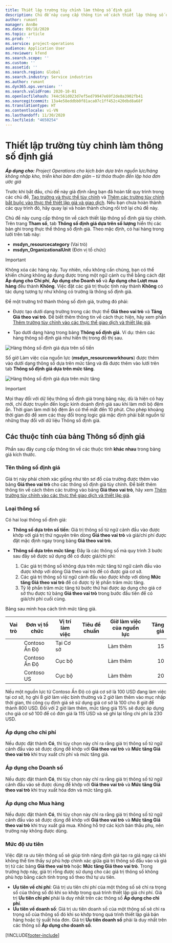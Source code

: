 ```yaml
---
title: Thiết lập trường tùy chỉnh làm thông số định giá
description: Chủ đề này cung cấp thông tin về cách thiết lập thông số định giá bằng các trường tùy chỉnh.
author: rumant
manager: AnnBe
ms.date: 09/18/2020
ms.topic: article
ms.prod: ''
ms.service: project-operations
audience: Application User
ms.reviewer: kfend
ms.search.scope: ''
ms.custom: ''
ms.assetid: ''
ms.search.region: Global
ms.search.industry: Service industries
ms.author: rumant
ms.dyn365.ops.version: ''
ms.search.validFrom: 2020-10-01
ms.openlocfilehash: 744c561d023d7ef5ed79947e69f2de8a3902fb41
ms.sourcegitcommit: 13a4e58eddbb0f81aca07c1ff452c420dbd8a68f
ms.translationtype: HT
ms.contentlocale: vi-VN
ms.lasthandoff: 11/30/2020
ms.locfileid: "4650254"
---
```

# <a name="set-up-custom-fields-as-pricing-dimensions"></a>Thiết lập trường tùy chỉnh làm thông số định giá

_**Áp dụng cho:** Project Operations cho kịch bản dựa trên nguồn lực/hàng không nhập kho, triển khai bản đơn giản – từ thỏa thuận đến lập hóa đơn ước giá_

Trước khi bắt đầu, chủ đề này giả định rằng bạn đã hoàn tất quy trình trong các chủ đề, [Tạo trường và thực thể tùy chỉnh](create-custom-fields-entities-pricing-dimensions.md) và [Thêm các trường tùy chỉnh bắt buộc vào thực thể thiết lập giá và giao dịch](add-custom-fields-price-setup-transactional-entities.md). Nếu bạn chưa hoàn thành các quy trình đó, hãy quay lại và hoàn thành chúng rồi trở lại chủ đề này. 

Chủ đề này cung cấp thông tin về cách thiết lập thông số định giá tùy chỉnh. Trên trang **Tham số**, tab **Thông số định giá dựa trên số lượng** hiển thị các bản ghi trong thực thể thông số định giá. Theo mặc định, có hai hàng trong lưới trên tab này:

- **msdyn_resourcecategory** (Vai trò)
- **msdyn_OrganizationalUnit** (Đơn vị tổ chức)

> [!IMPORTANT]
> Không xóa các hàng này. Tuy nhiên, nếu không cần chúng, bạn có thể khiến chúng không áp dụng được trong một ngữ cảnh cụ thể bằng cách đặt **Áp dụng cho Chi phí**, **Áp dụng cho Doanh số** và **Áp dụng cho Lượt mua hàng** đều thành **Không**. Việc đặt các giá trị thuộc tính này thành **Không** có tác dụng tương tự như không có trường là thông số định giá.

Để một trường trở thành thông số định giá, trường đó phải:

- Được tạo dưới dạng trường trong các thực thể **Giá theo vai trò** và **Tăng Giá theo vai trò**. Để biết thêm thông tin về cách thực hiện, hãy xem phần [Thêm trường tùy chỉnh vào các thực thể giao dịch và thiết lập giá](add-custom-fields-price-setup-transactional-entities.md).

- Tạo dưới dạng hàng trong bảng **Thông số định giá**. Ví dụ: thêm các hàng thông số định giá như hiển thị trong đồ thị sau. 

![Hàng thông số định giá dựa trên số tiền](media/Amt-based-PD.png)

Số giờ Làm việc của nguồn lực (**msdyn_resourceworkhours**) được thêm vào dưới dạng thông số dựa trên mức tăng và đã được thêm vào lưới trên tab **Thông số định giá dựa trên mức tăng**.

![Hàng thông số định giá dựa trên mức tăng](media/Markup-based-PD.png)


> [!IMPORTANT]
> Mọi thay đổi với dữ liệu thông số định giá trong bảng này, dù là hiện có hay mới, chỉ được truyền đến logic kinh doanh định giá sau khi làm mới bộ đệm ẩn. Thời gian làm mới bộ đệm ẩn có thể mất đến 10 phút. Cho phép khoảng thời gian đó để xem các thay đổi trong logic giá mặc định phải bắt nguồn từ những thay đổi với dữ liệu Thông số định giá.


## <a name="attributes-of-the-pricing-dimensions-table"></a>Các thuộc tính của bảng Thông số định giá
Phần sau đây cung cấp thông tin về các thuộc tính **khác nhau** trong bảng giá kích thước.

### <a name="pricing-dimension-name"></a>Tên thông số định giá
Giá trị này phải chính xác giống như tên sơ đồ của trường được thêm vào bảng **Giá theo vai trò** cho các thông số định giá tùy chỉnh. Để biết thêm thông tin về cách thêm các trường vào bảng **Giá theo vai trò**, hãy xem [Thêm trường tùy chỉnh vào các thực thể giao dịch và thiết lập giá](add-custom-fields-price-setup-transactional-entities.md).

### <a name="type-of-dimension"></a>Loại thông số
Có hai loại thông số định giá:
  
  - **Thông số dựa trên số tiền**: Giá trị thông số từ ngữ cảnh đầu vào được khớp với giá trị thứ nguyên trên dòng **Giá theo vai trò** và giá/chi phí được đặt mặc định ngay trong bảng **Giá theo vai trò**.
  - **Thông số dựa trên mức tăng**: Đây là các thông số mà quy trình 3 bước sau đây sẽ được sử dụng để có được giá/chi phí:
 
    1. Các giá trị thông số không dựa trên mức tăng từ ngữ cảnh đầu vào được khớp với dòng Giá theo vai trò để có được giá cơ sở.
    2. Các giá trị thông số từ ngữ cảnh đầu vào được khớp với dòng **Mức tăng Giá theo vai trò** để có được tỷ lệ phần trăm mức tăng.
    3. Tỷ lệ phần trăm mức tăng từ bước thứ hai được áp dụng cho giá cơ sở thu được từ bảng **Giá theo vai trò** trong bước đầu tiên để có giá/chi phí cuối cùng.
   
   Bảng sau minh họa cách tính mức tăng giá.
  
| Vai trò        | Đơn vị tổ chức    |Vị trí làm việc      |Tiêu đề chuẩn      |Giờ làm việc của nguồn lực      |  Tăng giá|
| ------------|-------------|-------------------|--------------------|-------------------------|--------:|
|             | Contoso Ấn Độ|Tại Cơ sở            |                    |Làm thêm                 |15     |
|             | Contoso Ấn Độ|Cục bộ             |                    |Làm thêm                 |10     |
|             | Contoso US   |Cục bộ             |                    |Làm thêm                 |20     |


Nếu một nguồn lực từ Contoso Ấn Độ có giá cơ sở là 100 USD đang làm việc tại cơ sở, họ ghi 8 giờ làm việc bình thường và 2 giờ làm thêm vào mục nhập thời gian, thì công cụ định giá sẽ sử dụng giá cơ sở là 100 cho 8 giờ để thành 800 USD. Đối với 2 giờ làm thêm, mức tăng giá 15% sẽ được áp dụng cho giá cơ sở 100 để có đơn giá là 115 USD và sẽ ghi lại tổng chi phí là 230 USD.

### <a name="applicable-to-cost"></a>Áp dụng cho chi phí 
Nếu được đặt thành **Có**, thì tùy chọn này chỉ ra rằng giá trị thông số từ ngữ cảnh đầu vào sẽ được dùng để khớp với **Giá theo vai trò** và **Mức tăng Giá theo vai trò** khi truy xuất chi phí và mức tăng giá.

### <a name="applicable-to-sales"></a>Áp dụng cho Doanh số
Nếu được đặt thành **Có**, thì tùy chọn này chỉ ra rằng giá trị thông số từ ngữ cảnh đầu vào sẽ được dùng để khớp với **Giá theo vai trò** và **Mức tăng Giá theo vai trò** khi truy xuất hóa đơn và mức tăng giá.

### <a name="applicable-to-purchase"></a>Áp dụng cho Mua hàng
Nếu được đặt thành **Có**, thì tùy chọn này chỉ ra rằng giá trị thông số từ ngữ cảnh đầu vào sẽ được dùng để khớp với **Giá theo vai trò** và **Mức tăng Giá theo vai trò** khi truy xuất giá mua. Không hỗ trợ các kịch bản thầu phụ, nên trường này không được dùng. 

### <a name="priority"></a>Mức độ ưu tiên
Việc đặt ra ưu tiên thông số sẽ giúp tính năng định giá tạo ra giá ngay cả khi không thể tìm thấy sự phù hợp chính xác giữa giá trị thông số đầu vào và giá trị từ các bảng **Giá theo vai trò** hoặc **Mức tăng Giá theo vai trò**. Trong trường hợp này, giá trị rỗng được sử dụng cho các giá trị thông số không phù hợp bằng cách tính trọng số theo thứ tự ưu tiên.

- **Ưu tiên về chi phí**: Giá trị ưu tiên chi phí của một thông số sẽ chỉ ra trọng số của thông số đó khi so khớp trong quá trình thiết lập giá chi phí. Giá trị **Ưu tiên chi phí** phải là duy nhất trên các thông số **Áp dụng cho chi phí**.
- **Ưu tiên về doanh số**: Giá trị ưu tiên doanh số của một thông số sẽ chỉ ra trọng số của thông số đó khi so khớp trong quá trình thiết lập giá bán hàng hoặc tỷ suất hóa đơn. Giá trị **Ưu tiên doanh số** phải là duy nhất trên các thông số **Áp dụng cho doanh số**.


[!INCLUDE[footer-include](../includes/footer-banner.md)]